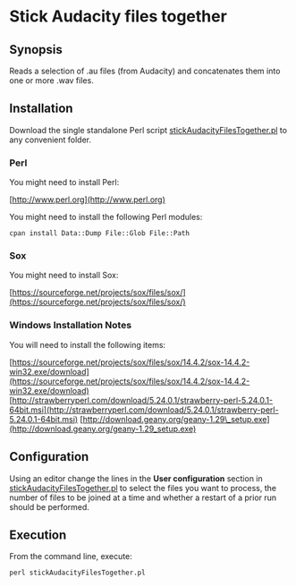 # Stick Audacity files together

## Synopsis

Reads a selection of .au files (from Audacity) and concatenates them into one
or more .wav files.

## Installation

Download the single standalone Perl script
[stickAudacityFilesTogether.pl](https://github.com/philiprbrenan/stickAudacityFilesTogether/blob/master/stickAudacityFilesTogether.pl)
to any convenient folder.

### Perl

You might need to install Perl:

[http://www.perl.org](http://www.perl.org)

You might need to install the following Perl modules:

    cpan install Data::Dump File::Glob File::Path

### Sox

You might need to install Sox:

[https://sourceforge.net/projects/sox/files/sox/](https://sourceforge.net/projects/sox/files/sox/)

### Windows Installation Notes

You will need to install the following items:

[https://sourceforge.net/projects/sox/files/sox/14.4.2/sox-14.4.2-win32.exe/download](https://sourceforge.net/projects/sox/files/sox/14.4.2/sox-14.4.2-win32.exe/download)
[http://strawberryperl.com/download/5.24.0.1/strawberry-perl-5.24.0.1-64bit.msi](http://strawberryperl.com/download/5.24.0.1/strawberry-perl-5.24.0.1-64bit.msi)
[http://download.geany.org/geany-1.29\_setup.exe](http://download.geany.org/geany-1.29_setup.exe)

## Configuration

Using an editor change the lines in the **User configuration** section in
[stickAudacityFilesTogether.pl](https://github.com/philiprbrenan/stickAudacityFilesTogether/blob/master/stickAudacityFilesTogether.pl)
to select the files you want to process, the number of files to be joined at a
time and whether a restart of a prior run should be performed.

## Execution

From the command line, execute:

    perl stickAudacityFilesTogether.pl
